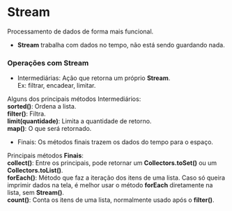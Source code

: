 # Stream
Processamento de dados de forma mais funcional.  
* **Stream** trabalha com dados no tempo, não está sendo guardando nada.   
### Operações com Stream
* Intermediárias: Ação que retorna um próprio **Stream**.   
    Ex: filtrar, encadear, limitar. 

Alguns dos principais métodos Intermediários:  
**sorted()**: Ordena a lista.  
**filter()**: Filtra.  
**limit(quantidade)**: Limita a quantidade de retorno.  
**map()**: O que será retornado.  

* Finais: Os métodos finais trazem os dados do tempo para o espaço. 

Principais métodos **Finais**:  
**collect()**: Entre os principais, pode retornar um **Collectors.toSet()** ou um **Collectors.toList()**.  
**forEach()**: Método que faz a iteração dos itens de uma lista. Caso só queira imprimir dados na tela, é melhor usar o método **forEach** diretamente na lista, sem **Stream()**.  
**count()**: Conta os itens de uma lista, normalmente usado após o **filter()**.  
